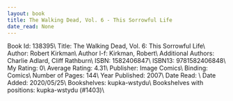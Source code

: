 ```yaml
---
layout: book
title: The Walking Dead, Vol. 6 - This Sorrowful Life
date_read: None
---
```


Book Id: 138395\ 
Title: The Walking Dead, Vol. 6: This Sorrowful Life\ 
Author: Robert Kirkman\ 
Author l-f: Kirkman, Robert\ 
Additional Authors: Charlie Adlard, Cliff Rathburn\ 
ISBN: 1582406847\ 
ISBN13: 9781582406848\ 
My Rating: 0\ 
Average Rating: 4.31\ 
Publisher: Image Comics\ 
Binding: Comics\ 
Number of Pages: 144\ 
Year Published: 2007\ 
Date Read: \ 
Date Added: 2020/05/25\ 
Bookshelves: kupka-wstydu\ 
Bookshelves with positions: kupka-wstydu (#1403)\ 

